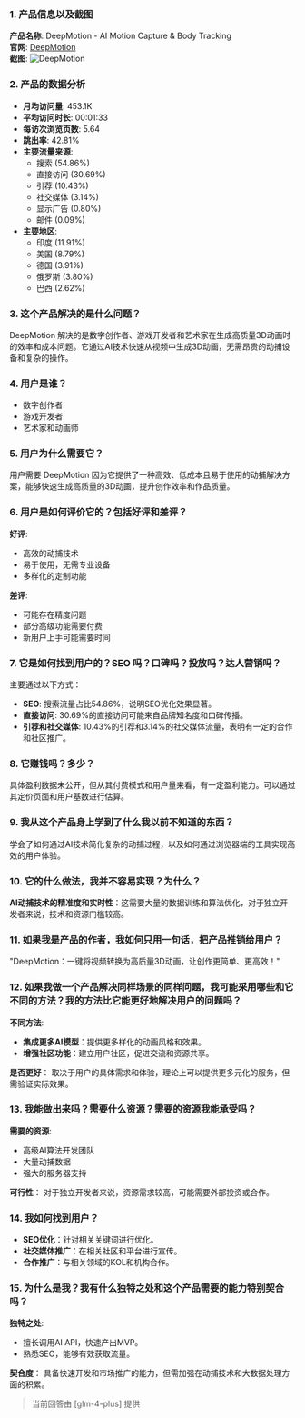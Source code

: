 ### 1. 产品信息以及截图

**产品名称**: DeepMotion - AI Motion Capture & Body Tracking  
**官网**: [DeepMotion](https://www.deepmotion.com)  
**截图**: ![DeepMotion](https://cdn-images.toolify.ai/image/278a5837ad24fdc045571e22b809893e.jpeg)

### 2. 产品的数据分析

- **月均访问量**: 453.1K
- **平均访问时长**: 00:01:33
- **每访次浏览页数**: 5.64
- **跳出率**: 42.81%
- **主要流量来源**: 
  - 搜索 (54.86%)
  - 直接访问 (30.69%)
  - 引荐 (10.43%)
  - 社交媒体 (3.14%)
  - 显示广告 (0.80%)
  - 邮件 (0.09%)
- **主要地区**: 
  - 印度 (11.91%)
  - 美国 (8.79%)
  - 德国 (3.91%)
  - 俄罗斯 (3.80%)
  - 巴西 (2.62%)

### 3. 这个产品解决的是什么问题？

DeepMotion 解决的是数字创作者、游戏开发者和艺术家在生成高质量3D动画时的效率和成本问题。它通过AI技术快速从视频中生成3D动画，无需昂贵的动捕设备和复杂的操作。

### 4. 用户是谁？

- 数字创作者
- 游戏开发者
- 艺术家和动画师

### 5. 用户为什么需要它？

用户需要 DeepMotion 因为它提供了一种高效、低成本且易于使用的动捕解决方案，能够快速生成高质量的3D动画，提升创作效率和作品质量。

### 6. 用户是如何评价它的？包括好评和差评？

**好评**:
- 高效的动捕技术
- 易于使用，无需专业设备
- 多样化的定制功能

**差评**:
- 可能存在精度问题
- 部分高级功能需要付费
- 新用户上手可能需要时间

### 7. 它是如何找到用户的？SEO 吗？口碑吗？投放吗？达人营销吗？

主要通过以下方式：
- **SEO**: 搜索流量占比54.86%，说明SEO优化效果显著。
- **直接访问**: 30.69%的直接访问可能来自品牌知名度和口碑传播。
- **引荐和社交媒体**: 10.43%的引荐和3.14%的社交媒体流量，表明有一定的合作和社区推广。

### 8. 它赚钱吗？多少？

具体盈利数据未公开，但从其付费模式和用户量来看，有一定盈利能力。可以通过其定价页面和用户基数进行估算。

### 9. 我从这个产品身上学到了什么我以前不知道的东西？

学会了如何通过AI技术简化复杂的动捕过程，以及如何通过浏览器端的工具实现高效的用户体验。

### 10. 它的什么做法，我并不容易实现？为什么？

**AI动捕技术的精准度和实时性**：这需要大量的数据训练和算法优化，对于独立开发者来说，技术和资源门槛较高。

### 11. 如果我是产品的作者，我如何只用一句话，把产品推销给用户？

"DeepMotion：一键将视频转换为高质量3D动画，让创作更简单、更高效！"

### 12. 如果我做一个产品解决同样场景的同样问题，我可能采用哪些和它不同的方法？我的方法比它能更好地解决用户的问题吗？

**不同方法**:
- **集成更多AI模型**：提供更多样化的动画风格和效果。
- **增强社区功能**：建立用户社区，促进交流和资源共享。

**是否更好**：
取决于用户的具体需求和体验，理论上可以提供更多元化的服务，但需验证实际效果。

### 13. 我能做出来吗？需要什么资源？需要的资源我能承受吗？

**需要的资源**:
- 高级AI算法开发团队
- 大量动捕数据
- 强大的服务器支持

**可行性**：
对于独立开发者来说，资源需求较高，可能需要外部投资或合作。

### 14. 我如何找到用户？

- **SEO优化**：针对相关关键词进行优化。
- **社交媒体推广**：在相关社区和平台进行宣传。
- **合作推广**：与相关领域的KOL和机构合作。

### 15. 为什么是我？我有什么独特之处和这个产品需要的能力特别契合吗？

**独特之处**:
- 擅长调用AI API，快速产出MVP。
- 熟悉SEO，能够有效获取流量。

**契合度**：
具备快速开发和市场推广的能力，但需加强在动捕技术和大数据处理方面的积累。

> 当前回答由 [glm-4-plus] 提供
